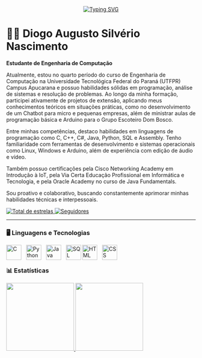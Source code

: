 <p align="center">
  <a href="https://git.io/typing-svg">
    <img src="https://readme-typing-svg.demolab.com?font=Fira+Code&pause=1000&color=F70000&center=true&width=435&lines=%E2%98%85+Welcome+to+my+profile!+%E2%98%85" alt="Typing SVG" />
  </a>
</p>

# 👨‍💻 Diogo Augusto Silvério Nascimento

**Estudante de Engenharia de Computação** 

Atualmente, estou no quarto período do curso de Engenharia de Computação na Universidade Tecnológica Federal do Paraná (UTFPR) Campus Apucarana e possuo habilidades sólidas em programação, análise de sistemas e resolução de problemas. Ao longo da minha formação, participei ativamente de projetos de extensão, aplicando meus conhecimentos teóricos em situações práticas, como no desenvolvimento de um Chatbot para micro e pequenas empresas, além de ministrar aulas de programação básica e Arduino para o Grupo Escoteiro Dom Bosco.

Entre minhas competências, destaco habilidades em linguagens de programação como C, C++, C#, Java, Python, SQL e Assembly. Tenho familiaridade com ferramentas de desenvolvimento e sistemas operacionais como Linux, Windows e Arduino, além de experiência com edição de áudio e vídeo.

Também possuo certificações pela Cisco Networking Academy em Introdução à IoT, pela Via Certa Educação Profissional em Informática e Tecnologia, e pela Oracle Academy no curso de Java Fundamentals.

Sou proativo e colaborativo, buscando constantemente aprimorar minhas habilidades técnicas e interpessoais.

<p align="left">
    <a href="https://github.com/DiogoSNs?tab=repositories&sort=stargazers">
        <img 
            alt="Total de estrelas" 
            title="Total de estrelas GitHub" 
            src="https://custom-icon-badges.demolab.com/github/stars/DiogoSNs?color=55960c&style=for-the-badge&labelColor=488207&logo=star&label=estrelas"
        />
    </a>
    <a href="https://github.com/DiogoSNs?tab=followers">
        <img 
            alt="Seguidores" 
            title="Me siga no GitHub" 
            src="https://custom-icon-badges.demolab.com/github/followers/DiogoSNs?color=236ad3&labelColor=1155ba&style=for-the-badge&logo=github&label=Seguidores&logoColor=white"
        />
    </a>
</p>

---

### 🖥️ Linguagens e Tecnologias

<!-- Linguagens de Programação -->
<img align="left" alt="C" title="C" width="40px" style="padding-right: 10px;" src="https://cdn.jsdelivr.net/gh/devicons/devicon@latest/icons/c/c-original.svg"/>
<img align="left" alt="Python" title="Python" width="40px" style="padding-right: 10px;" src="https://cdn.jsdelivr.net/gh/devicons/devicon@latest/icons/python/python-original.svg"/>
<img align="left" alt="Java" title="Java" width="40px" style="padding-right: 10px;" src="https://cdn.jsdelivr.net/gh/devicons/devicon@latest/icons/java/java-original.svg"/>
<img align="left" alt="SQL" title="SQL" width="40px" src="https://cdn.jsdelivr.net/gh/devicons/devicon/icons/mysql/mysql-original.svg" />
<img align="left" alt="HTML" title="HTML" width="40px" style="padding-right: 10px;" src="https://cdn.jsdelivr.net/gh/devicons/devicon/icons/html5/html5-original.svg"/>
<img align="left" alt="CSS" title="CSS" width="40px" style="padding-right: 10px;" src="https://cdn.jsdelivr.net/gh/devicons/devicon/icons/css3/css3-original.svg"/>

<br/><br/>


### 📊 Estatísticas

<div>
  <a href="https://github.com/DiogoSNs">
  <img loading="lazy" height="180em" src="https://github-readme-stats.vercel.app/api/top-langs/?username=DiogoSNs&layout=compact&langs_count=7&theme=monokai"/>
  <img loading="lazy" height="180em" src="https://github-readme-stats.vercel.app/api?username=DiogoSNs&show_icons=true&theme=monokai&include_all_commits=true&count_private=true"/>
</div>




